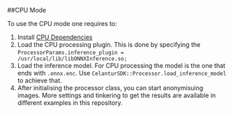 ##CPU Mode 

To use the CPU mode one requires to:
1. Install [CPU Dependencies](DependenciesCPU.md)
2. Load the CPU processing plugin. This is done by specifying the `ProcessorParams.inference_plugin = /usr/local/lib/libONNXInference.so;`
3. Load the inference model. For CPU processing the model is the one that ends with `.onnx.enc`. Use `CelanturSDK::Processor.load_inference_model`  to achieve that.
4. After initialising the processor class, you can start anonymisuing images. More settings and tinkering to get the results are available in different examples in this repository.
